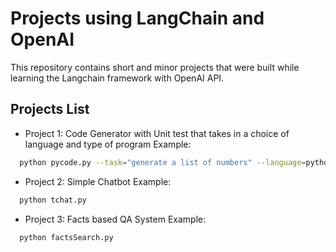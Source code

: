 
# Projects using LangChain and OpenAI

This repository contains short and minor projects that were built while learning the Langchain framework with OpenAI API.



## Projects List

- Project 1: Code Generator with Unit test that takes in a choice of language and type of program
Example:

```bash
  python pycode.py --task="generate a list of numbers" --language=python
```

- Project 2: Simple Chatbot
Example:

```bash
  python tchat.py
```

- Project 3: Facts based QA System
Example:

```bash
  python factsSearch.py
```

